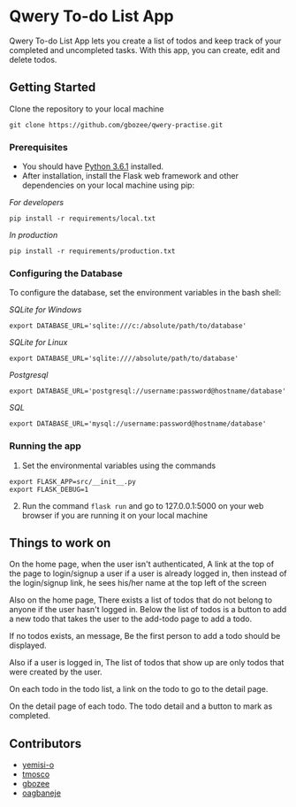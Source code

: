 # Qwery To-do List App
Qwery To-do List App lets you create a list of todos and keep track of your completed and uncompleted tasks. With this app, you can create, edit and delete todos. 

## Getting Started
Clone the repository to your local machine
```
git clone https://github.com/gbozee/qwery-practise.git
```
### Prerequisites

* You should have [Python 3.6.1](https://www.python.org/ftp/python/3.6.1/python-3.6.1.exe) installed.
* After installation, install the Flask web framework and other dependencies on your local machine using pip:

_For developers_
```
pip install -r requirements/local.txt
```
_In production_
```
pip install -r requirements/production.txt
```
### Configuring the Database
To configure the database, set the environment variables in the bash shell:

_SQLite for Windows_
```
export DATABASE_URL='sqlite:///c:/absolute/path/to/database'
```
_SQLite for Linux_
```
export DATABASE_URL='sqlite:////absolute/path/to/database'
```
_Postgresql_
```
export DATABASE_URL='postgresql://username:password@hostname/database'
```
_SQL_
```
export DATABASE_URL='mysql://username:password@hostname/database'
```
### Running the app
1. Set the environmental variables using the commands
```
export FLASK_APP=src/__init__.py
export FLASK_DEBUG=1
```
2. Run the command `flask run` and go to 127.0.0.1:5000 on your web browser if you are running it on your local machine

## Things to work on 
On the home page, when the user isn't authenticated, A link at the top of the page to login/signup a user
if a user is already logged in, then instead of the login/signup link, he sees his/her name at the top left of the screen

Also on the home page, There exists a list of todos that do not belong to anyone if the user hasn't logged in. Below the list of todos is a button to add a new todo that takes the user to the add-todo page to add a todo.

If no todos exists, an message, Be the first person to add a todo should be displayed.

Also if a user is logged in, The list of todos that show up are only todos that were created by the user. 

On each todo in the todo list, a link on the todo to go to the detail page.

On the detail page of each todo. The todo detail and a button to mark as completed.

## Contributors
* [yemisi-o](https://www.github.com/yemisi-o)
* [tmosco](https://www.github.com/tmosco)
* [gbozee](https://www.github.com/gbozee)
* [oagbaneje](https://www.github.com/oagbaneje)

